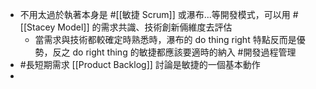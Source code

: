 - 不用太過於執著本身是 #[[敏捷 Scrum]] 或瀑布...等開發模式，可以用 #[[Stacey Model]] 的需求共識、技術創新倆維度去評估
    - 當需求與技術都較確定時熟悉時，瀑布的 do thing right 特點反而是優勢，反之 do right thing 的敏捷都應該要適時的納入 #開發過程管理
- #長短期需求 [[Product Backlog]] 討論是敏捷的一個基本動作
- 
